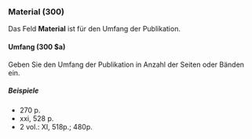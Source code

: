 ### Material (300)

Das Feld **Material** ist für den Umfang der Publikation.

#### Umfang (300 $a)

Geben Sie den Umfang der Publikation in Anzahl der Seiten oder Bänden ein.

##### Beispiele

- 270 p.
- xxi, 528 p.
- 2 vol.: XI, 518p.; 480p.
